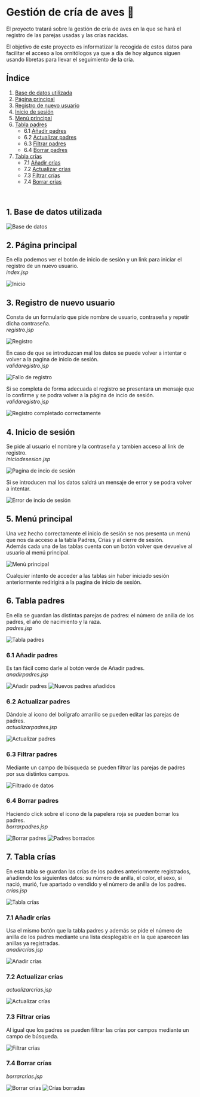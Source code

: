 # Gestión de cría de aves :hatching_chick:

El proyecto tratará sobre la gestión de cría de aves en la que se hará el registro de las parejas usadas y las crías nacidas.

El objetivo de este proyecto es informatizar la recogida de estos datos para facilitar el acceso a los ornitólogos ya
que a día de hoy algunos siguen usando libretas para llevar el seguimiento de la cría.

## Índice 
1. [Base de datos utilizada](#id1) 
2. [Página principal](#id2)
3. [Registro de nuevo usuario](#id3)
4. [Inicio de sesión](#id4)
5. [Menú principal](#id5)
6. [Tabla padres](#id6)
    * 6.1 [Añadir padres](#id6.1)
    * 6.2 [Actualizar padres](#id6.2)
    * 6.3 [Filtrar padres](#id6.3)
    * 6.4 [Borrar padres](#id6.4)
7. [Tabla crías](#id7)
    * 7.1 [Añadir crías](#id7.1)
    * 7.2 [Actualizar crías](#id7.2)
    * 7.3 [Filtrar crías](#id7.3)
    * 7.4 [Borrar crías](#id7.4)
<br>

<a name="id1"></a>
## 1. Base de datos utilizada 
<img src="Capturas/basededatos.png" alt="Base de datos">  

<a name="id2"></a>
## 2. Página principal 
En ella podemos ver el botón de inicio de sesión y un link para iniciar el registro de un nuevo usuario.  
*index.jsp*  

<img src="Capturas/img1.png" alt="Inicio">  

<a name="id3"></a>
## 3. Registro de nuevo usuario 
Consta de un formulario que pide nombre de usuario, contraseña y repetir dicha contraseña.  
*registro.jsp*  

<img src="Capturas/img2.png" alt="Registro">  

En caso de que se introduzcan mal los datos se puede volver a intentar o volver a la pagina de inicio de sesión.  
*validaregistro.jsp*  

<img src="Capturas/img3.png" alt="Fallo de registro">  

Si se completa de forma adecuada el registro se presentara un mensaje que lo confirme y se podra volver a la página de incio de sesión. 
*validaregistro.jsp*  

<img src="Capturas/img4.png" alt="Registro completado correctamente">  


<a name="id4"></a>
## 4. Inicio de sesión 
Se pide al usuario el nombre y la contraseña y tambien acceso al link de registro.  
*iniciodesesion.jsp*  

<img src="Capturas/img5.png" alt="Pagina de incio de sesión">  

Si se introducen mal los datos saldrá un mensaje de error y se podra volver a intentar. 

<img src="Capturas/img6.png" alt="Error de incio de sesión">  


<a name="id5"></a>
## 5. Menú principal 
Una vez hecho correctamente el inicio de sesión se nos presenta un menú que nos da acceso a la tabla Padres, Crías y al cierre de sesión.  
Además cada una de las tablas cuenta con un botón volver que devuelve al usuario al menú principal.  

<img src="Capturas/img7.png" alt="Menú principal">  

Cualquier intento de acceder a las tablas sin haber iniciado sesión anteriormente redirigirá a la pagina de inicio de sesión.  

<a name="id6"></a>
## 6. Tabla padres 
En ella se guardan las distintas parejas de padres: el número de anilla de los padres, el año de nacimiento y la raza.  
*padres.jsp*  

<img src="Capturas/img8.png" alt="Tabla padres">  

<a name="id6.1"></a>
### 6.1 Añadir padres
Es tan fácil como darle al botón verde de Añadir padres.  
*anadirpadres.jsp*  

<img src="Capturas/img9.png" alt="Añadir padres">  

<img src="Capturas/img10.png" alt="Nuevos padres añadidos">  

<a name="id6.2"></a>
### 6.2 Actualizar padres 
Dándole al icono del bolígrafo amarillo se pueden editar las parejas de padres.  
*actualizarpadres.jsp*  

<img src="Capturas/img11.png" alt="Actualizar padres">  

<a name="id6.3"></a>
### 6.3 Filtrar padres 
Mediante un campo de búsqueda se pueden filtrar las parejas de padres por sus distintos campos.  

<img src="Capturas/img12.png" alt="Filtrado de datos">  

<a name="id6.4"></a>
### 6.4 Borrar padres 
Haciendo click sobre el icono de la papelera roja se pueden borrar los padres.  
*borrarpadres.jsp*  

<img src="Capturas/img13.png" alt="Borrar padres">  

<img src="Capturas/img14.png" alt="Padres borrados">  

<a name="id7"></a>
## 7. Tabla crías 
En esta tabla se guardan las crías de los padres anteriormente registrados, añadiendo los siguientes datos: su número de anilla, el color, el sexo, si nació, murió, fue apartado o vendido y el número de anilla de los padres.  
*crias.jsp*  

<img src="Capturas/img15.png" alt="Tabla crías">  

<a name="id7.1"></a>
### 7.1 Añadir crías 
Usa el mismo botón que la tabla padres y además se pide el número de anilla de los padres mediante una lista desplegable en la que aparecen las anillas ya registradas.  
*anadircrias.jsp*  

<img src="Capturas/img16.png" alt="Añadir crías">  

<a name="id7.2"></a>
### 7.2 Actualizar crías 
*actualizarcrias.jsp*  

<img src="Capturas/img17.png" alt="Actualizar crías">  

<a name="id7.3"></a>
### 7.3 Filtrar crías 
Al igual que los padres se pueden filtrar las crías por campos mediante un campo de búsqueda.  

<img src="Capturas/img18.png" alt="Filtrar crías">  

<a name="id7.4"></a>
### 7.4 Borrar crías 
*borrarcrias.jsp*  

<img src="Capturas/img19.png" alt="Borrar crías">  

<img src="Capturas/img20.png" alt="Crías borradas">  








